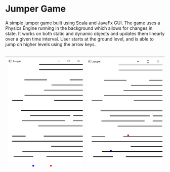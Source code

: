# Jumper Game
A simple jumper game built using Scala and JavaFx GUI. The game uses a Physics Engine running in the background which allows for changes in state. It works on both static and dynamic objects and updates them linearly over a given time interval. User starts at the ground level, and is able to jump on higher levels using the arrow keys. 
<br/> <br/>
 
| ![start](/images/jumper1.png)  | ![play](/images/jumper2.png)  |
| ------------- | ------------- |
